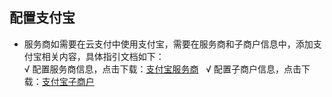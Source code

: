 ## 配置支付宝
-  服务商如需要在云支付中使用支付宝，需要在服务商和子商户信息中，添加支付宝相关内容，具体指引文档如下：   
√ 配置服务商信息，点击下载：[支付宝服务商](http://imgcache.tce.fsphere.cn/static/main.qcloudimg.com/raw/b3b99ce60cb635598c24d24b22c06117.pdf)   
√ 配置子商户信息，点击下载：[支付宝子商户](http://imgcache.tce.fsphere.cn/static/mc.qcloudimg.com/static/pdf/e2f8ca2a965253ed27283c992e9eb8b2/docfile.pdf)

